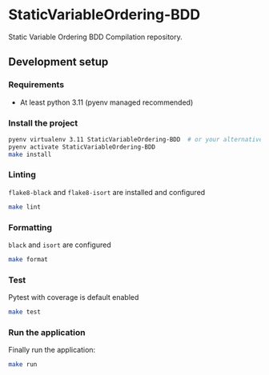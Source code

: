 # StaticVariableOrdering-BDD

Static Variable Ordering BDD Compilation repository.

## Development setup

### Requirements

- At least python 3.11 (pyenv managed recommended)

### Install the project
```bash
pyenv virtualenv 3.11 StaticVariableOrdering-BDD  # or your alternative to create a venv
pyenv activate StaticVariableOrdering-BDD
make install
```

### Linting
`flake8-black` and `flake8-isort` are installed and configured
```bash
make lint
```

### Formatting

`black` and `isort` are configured
```bash
make format
```

### Test

Pytest with coverage is default enabled
```bash
make test
```

### Run the application

Finally run the application:
```bash
make run
```